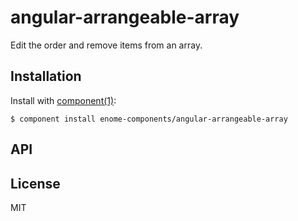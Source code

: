 
# angular-arrangeable-array

  Edit the order and remove items from an array.

## Installation

  Install with [component(1)](http://component.io):

    $ component install enome-components/angular-arrangeable-array

## API



## License

  MIT
